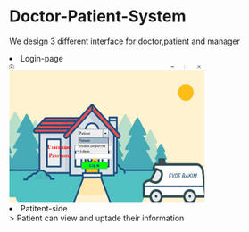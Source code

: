 # Doctor-Patient-System
 We design 3 different interface for doctor,patient and manager
 
 
 
<li>Login-page </li>
 <img src="img/login.png" width =350/>
 
 <li>Patitent-side</li>
 > Patient can view and uptade their information 
 
 
